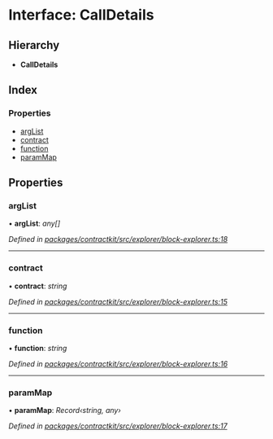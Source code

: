 # Interface: CallDetails

## Hierarchy

* **CallDetails**

## Index

### Properties

* [argList](_explorer_block_explorer_.calldetails.md#arglist)
* [contract](_explorer_block_explorer_.calldetails.md#contract)
* [function](_explorer_block_explorer_.calldetails.md#function)
* [paramMap](_explorer_block_explorer_.calldetails.md#parammap)

## Properties

###  argList

• **argList**: *any[]*

*Defined in [packages/contractkit/src/explorer/block-explorer.ts:18](https://github.com/celo-org/celo-monorepo/blob/master/packages/contractkit/src/explorer/block-explorer.ts#L18)*

___

###  contract

• **contract**: *string*

*Defined in [packages/contractkit/src/explorer/block-explorer.ts:15](https://github.com/celo-org/celo-monorepo/blob/master/packages/contractkit/src/explorer/block-explorer.ts#L15)*

___

###  function

• **function**: *string*

*Defined in [packages/contractkit/src/explorer/block-explorer.ts:16](https://github.com/celo-org/celo-monorepo/blob/master/packages/contractkit/src/explorer/block-explorer.ts#L16)*

___

###  paramMap

• **paramMap**: *Record‹string, any›*

*Defined in [packages/contractkit/src/explorer/block-explorer.ts:17](https://github.com/celo-org/celo-monorepo/blob/master/packages/contractkit/src/explorer/block-explorer.ts#L17)*
